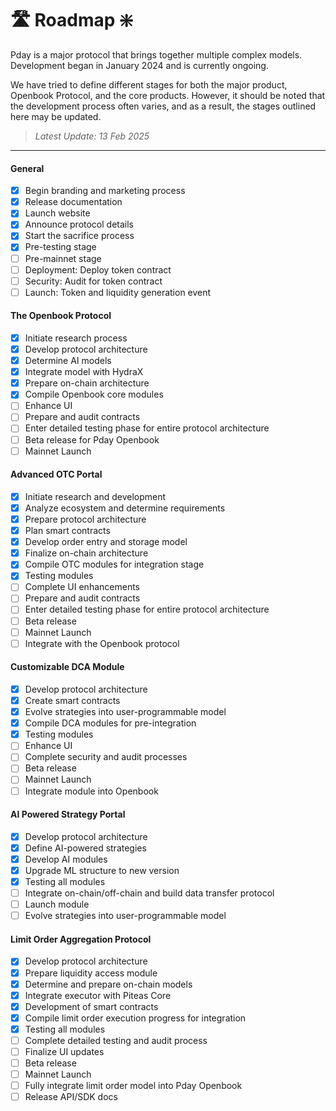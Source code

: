 # 🛣️ Roadmap ❇️

Pday is a major protocol that brings together multiple complex models. Development began in January 2024 and is currently ongoing.

We have tried to define different stages for both the major product, Openbook Protocol, and the core products. However, it should be noted that the development process often varies, and as a result, the stages outlined here may be updated.

> _Latest Update: 13 Feb 2025_

***

#### General

* [x] Begin branding and marketing process
* [x] Release documentation
* [x] Launch website
* [x] Announce protocol details
* [x] Start the sacrifice process
* [x] Pre-testing stage
* [ ] Pre-mainnet stage
* [ ] Deployment: Deploy token contract
* [ ] Security: Audit for token contract
* [ ] Launch: Token and liquidity generation event

#### **The Openbook Protocol**

* [x] Initiate research process
* [x] Develop protocol architecture
* [x] Determine AI models
* [x] Integrate model with HydraX
* [x] Prepare on-chain architecture
* [x] Compile Openbook core modules
* [ ] Enhance UI
* [ ] Prepare and audit contracts
* [ ] Enter detailed testing phase for entire protocol architecture
* [ ] Beta release for Pday Openbook
* [ ] Mainnet Launch

#### **Advanced OTC Portal**

* [x] Initiate research and development
* [x] Analyze ecosystem and determine requirements
* [x] Prepare protocol architecture
* [x] Plan smart contracts
* [x] Develop order entry and storage model
* [x] Finalize on-chain architecture
* [x] Compile OTC modules for integration stage
* [x] Testing modules
* [ ] Complete UI enhancements
* [ ] Prepare and audit contracts
* [ ] Enter detailed testing phase for entire protocol architecture
* [ ] Beta release
* [ ] Mainnet Launch
* [ ] Integrate with the Openbook protocol

#### **Customizable DCA Module**

* [x] Develop protocol architecture
* [x] Create smart contracts
* [x] Evolve strategies into user-programmable model
* [x] Compile DCA modules for pre-integration
* [x] Testing modules
* [ ] Enhance UI
* [ ] Complete security and audit processes
* [ ] Beta release
* [ ] Mainnet Launch
* [ ] Integrate module into Openbook

#### **AI Powered Strategy Portal**

* [x] Develop protocol architecture
* [x] Define AI-powered strategies
* [x] Develop AI modules
* [x] Upgrade ML structure to new version
* [x] Testing all modules
* [ ] Integrate on-chain/off-chain and build data transfer protocol
* [ ] Launch module
* [ ] Evolve strategies into user-programmable model

#### **Limit Order Aggregation Protocol**

* [x] Develop protocol architecture
* [x] Prepare liquidity access module
* [x] Determine and prepare on-chain models
* [x] Integrate executor with Piteas Core
* [x] Development of smart contracts
* [x] Compile limit order execution progress for integration
* [x] Testing all modules
* [ ] Complete detailed testing and audit process
* [ ] Finalize UI updates
* [ ] Beta release
* [ ] Mainnet Launch
* [ ] Fully integrate limit order model into Pday Openbook
* [ ] Release API/SDK docs
